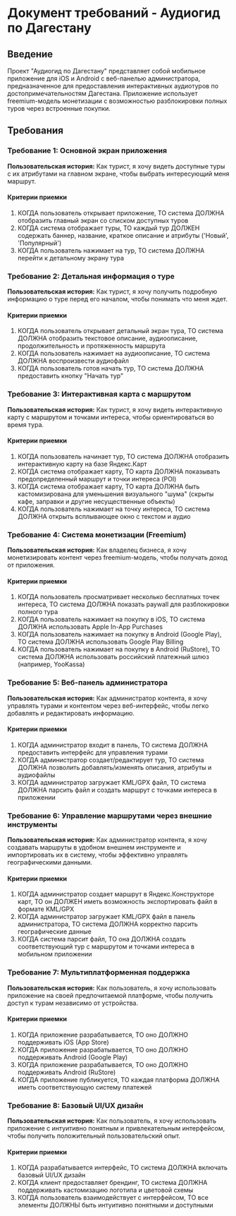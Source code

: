 # Документ требований - Аудиогид по Дагестану

## Введение

Проект "Аудиогид по Дагестану" представляет собой мобильное приложение для iOS и Android с веб-панелью администратора, предназначенное для предоставления интерактивных аудиотуров по достопримечательностям Дагестана. Приложение использует freemium-модель монетизации с возможностью разблокировки полных туров через встроенные покупки.

## Требования

### Требование 1: Основной экран приложения

**Пользовательская история:** Как турист, я хочу видеть доступные туры с их атрибутами на главном экране, чтобы выбрать интересующий меня маршрут.

#### Критерии приемки

1. КОГДА пользователь открывает приложение, ТО система ДОЛЖНА отобразить главный экран со списком доступных туров
2. КОГДА система отображает туры, ТО каждый тур ДОЛЖЕН содержать баннер, название, краткое описание и атрибуты ('Новый', 'Популярный')
3. КОГДА пользователь нажимает на тур, ТО система ДОЛЖНА перейти к детальному экрану тура

### Требование 2: Детальная информация о туре

**Пользовательская история:** Как турист, я хочу получить подробную информацию о туре перед его началом, чтобы понимать что меня ждет.

#### Критерии приемки

1. КОГДА пользователь открывает детальный экран тура, ТО система ДОЛЖНА отобразить текстовое описание, аудиоописание, продолжительность и протяженность маршрута
2. КОГДА пользователь нажимает на аудиоописание, ТО система ДОЛЖНА воспроизвести аудиофайл
3. КОГДА пользователь готов начать тур, ТО система ДОЛЖНА предоставить кнопку "Начать тур"

### Требование 3: Интерактивная карта с маршрутом

**Пользовательская история:** Как турист, я хочу видеть интерактивную карту с маршрутом и точками интереса, чтобы ориентироваться во время тура.

#### Критерии приемки

1. КОГДА пользователь начинает тур, ТО система ДОЛЖНА отобразить интерактивную карту на базе Яндекс.Карт
2. КОГДА система отображает карту, ТО карта ДОЛЖНА показывать предопределенный маршрут и точки интереса (POI)
3. КОГДА система отображает карту, ТО карта ДОЛЖНА быть кастомизирована для уменьшения визуального "шума" (скрыты кафе, заправки и другие несущественные объекты)
4. КОГДА пользователь нажимает на точку интереса, ТО система ДОЛЖНА открыть всплывающее окно с текстом и аудио

### Требование 4: Система монетизации (Freemium)

**Пользовательская история:** Как владелец бизнеса, я хочу монетизировать контент через freemium-модель, чтобы получать доход от приложения.

#### Критерии приемки

1. КОГДА пользователь просматривает несколько бесплатных точек интереса, ТО система ДОЛЖНА показать paywall для разблокировки полного тура
2. КОГДА пользователь нажимает на покупку в iOS, ТО система ДОЛЖНА использовать Apple In-App Purchases
3. КОГДА пользователь нажимает на покупку в Android (Google Play), ТО система ДОЛЖНА использовать Google Play Billing
4. КОГДА пользователь нажимает на покупку в Android (RuStore), ТО система ДОЛЖНА использовать российский платежный шлюз (например, YooKassa)

### Требование 5: Веб-панель администратора

**Пользовательская история:** Как администратор контента, я хочу управлять турами и контентом через веб-интерфейс, чтобы легко добавлять и редактировать информацию.

#### Критерии приемки

1. КОГДА администратор входит в панель, ТО система ДОЛЖНА предоставить интерфейс для управления турами
2. КОГДА администратор создает/редактирует тур, ТО система ДОЛЖНА позволить добавлять/изменять описания, атрибуты и аудиофайлы
3. КОГДА администратор загружает KML/GPX файл, ТО система ДОЛЖНА парсить файл и создать маршрут с точками интереса в приложении

### Требование 6: Управление маршрутами через внешние инструменты

**Пользовательская история:** Как администратор контента, я хочу создавать маршруты в удобном внешнем инструменте и импортировать их в систему, чтобы эффективно управлять географическими данными.

#### Критерии приемки

1. КОГДА администратор создает маршрут в Яндекс.Конструкторе карт, ТО он ДОЛЖЕН иметь возможность экспортировать файл в формате KML/GPX
2. КОГДА администратор загружает KML/GPX файл в панель администратора, ТО система ДОЛЖНА корректно парсить географические данные
3. КОГДА система парсит файл, ТО она ДОЛЖНА создать соответствующий тур с маршрутом и точками интереса в мобильном приложении

### Требование 7: Мультиплатформенная поддержка

**Пользовательская история:** Как пользователь, я хочу использовать приложение на своей предпочитаемой платформе, чтобы получить доступ к турам независимо от устройства.

#### Критерии приемки

1. КОГДА приложение разрабатывается, ТО оно ДОЛЖНО поддерживать iOS (App Store)
2. КОГДА приложение разрабатывается, ТО оно ДОЛЖНО поддерживать Android (Google Play)
3. КОГДА приложение разрабатывается, ТО оно ДОЛЖНО поддерживать Android (RuStore)
4. КОГДА приложение публикуется, ТО каждая платформа ДОЛЖНА иметь соответствующую систему платежей

### Требование 8: Базовый UI/UX дизайн

**Пользовательская история:** Как пользователь, я хочу использовать приложение с интуитивно понятным и привлекательным интерфейсом, чтобы получить положительный пользовательский опыт.

#### Критерии приемки

1. КОГДА разрабатывается интерфейс, ТО система ДОЛЖНА включать базовый UI/UX дизайн
2. КОГДА клиент предоставляет брендинг, ТО система ДОЛЖНА поддерживать кастомизацию логотипа и цветовой схемы
3. КОГДА пользователь взаимодействует с интерфейсом, ТО все элементы ДОЛЖНЫ быть интуитивно понятными и доступными